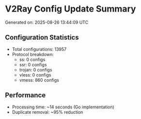 # V2Ray Config Update Summary
Generated on: 2025-08-26 13:44:09 UTC

## Configuration Statistics
- Total configurations: 13957
- Protocol breakdown:
  - ss: 0 configs
  - ssr: 0 configs
  - trojan: 0 configs
  - vless: 0 configs
  - vmess: 860 configs

## Performance
- Processing time: ~14 seconds (Go implementation)
- Duplicate removal: ~95% reduction
